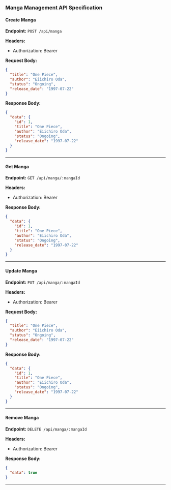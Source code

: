 ### Manga Management API Specification

#### Create Manga

**Endpoint:** `POST /api/manga`

**Headers:**

- Authorization: Bearer <token>

**Request Body:**

```json
{
  "title": "One Piece",
  "author": "Eiichiro Oda",
  "status": "Ongoing",
  "release_date": "1997-07-22"
}
```

**Response Body:**

```json
{
  "data": {
    "id": 1,
    "title": "One Piece",
    "author": "Eiichiro Oda",
    "status": "Ongoing",
    "release_date": "1997-07-22"
  }
}
```

---

#### Get Manga

**Endpoint:** `GET /api/manga/:mangaId`

**Headers:**

- Authorization: Bearer <token>

**Response Body:**

```json
{
  "data": {
    "id": 1,
    "title": "One Piece",
    "author": "Eiichiro Oda",
    "status": "Ongoing",
    "release_date": "1997-07-22"
  }
}
```

---

#### Update Manga

**Endpoint:** `PUT /api/manga/:mangaId`

**Headers:**

- Authorization: Bearer <token>

**Request Body:**

```json
{
  "title": "One Piece",
  "author": "Eiichiro Oda",
  "status": "Ongoing",
  "release_date": "1997-07-22"
}
```

**Response Body:**

```json
{
  "data": {
    "id": 1,
    "title": "One Piece",
    "author": "Eiichiro Oda",
    "status": "Ongoing",
    "release_date": "1997-07-22"
  }
}
```

---

#### Remove Manga

**Endpoint:** `DELETE /api/manga/:mangaId`

**Headers:**

- Authorization: Bearer <token>

**Response Body:**

```json
{
  "data": true
}
```

---
